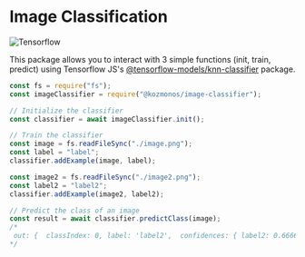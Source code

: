 # Image Classification

![Tensorflow](https://www.gstatic.com/devrel-devsite/prod/v05e7bfbff49f105125b8b594f3a652493da8c30b69bf85fd5d75c6ab4f13a57e/tensorflow/images/lockup.svg)

This package allows you to interact with 3 simple functions (init, train, predict) using Tensorflow JS's [@tensorflow-models/knn-classifier](https://www.npmjs.com/package/@tensorflow-models/knn-classifier) package.

```javascript
const fs = require("fs");
const imageClassifier = require("@kozmonos/image-classifier");

// Initialize the classifier
const classifier = await imageClassifier.init();

// Train the classifier
const image = fs.readFileSync("./image.png");
const label = "label";
classifier.addExample(image, label);

const image2 = fs.readFileSync("./image2.png");
const label2 = "label2";
classifier.addExample(image2, label2);

// Predict the class of an image
const result = await classifier.predictClass(image);
/*
 out: {  classIndex: 0, label: 'label2',  confidences: { label2: 0.6666666666666666, label: 0.3333333333333333 } }
*/
```
